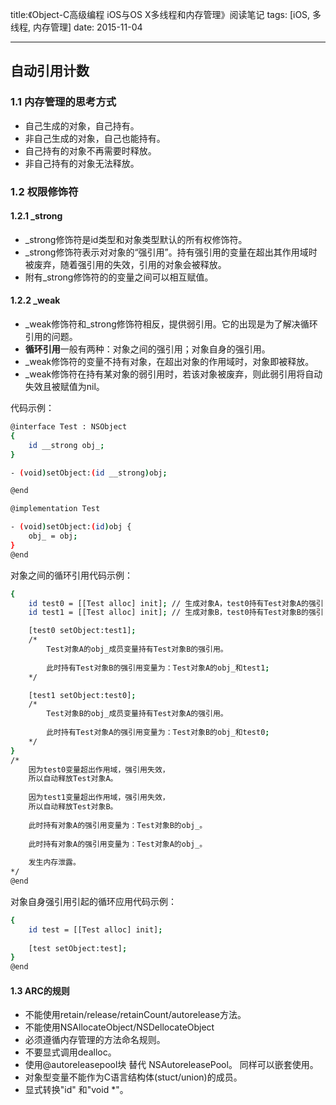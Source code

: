title:《Object-C高级编程 iOS与OS X多线程和内存管理》阅读笔记
tags: [iOS, 多线程, 内存管理]
date: 2015-11-04

----

## 自动引用计数

### 1.1 内存管理的思考方式

* 自己生成的对象，自己持有。
* 非自己生成的对象，自己也能持有。
* 自己持有的对象不再需要时释放。
* 非自己持有的对象无法释放。

### 1.2 权限修饰符

#### 1.2.1 _strong
* _strong修饰符是id类型和对象类型默认的所有权修饰符。
* _strong修饰符表示对对象的“强引用”。持有强引用的变量在超出其作用域时被废弃，随着强引用的失效，引用的对象会被释放。
* 附有_strong修饰符的的变量之间可以相互赋值。

#### 1.2.2 _weak
* _weak修饰符和_strong修饰符相反，提供弱引用。它的出现是为了解决循环引用的问题。
* **循环引用**一般有两种：对象之间的强引用；对象自身的强引用。
* _weak修饰符的变量不持有对象，在超出对象的作用域时，对象即被释放。
* _weak修饰符在持有某对象的弱引用时，若该对象被废弃，则此弱引用将自动失效且被赋值为nil。


代码示例：

``` bash
@interface Test : NSObject
{
    id __strong obj_;
}

- (void)setObject:(id __strong)obj;

@end

@implementation Test

- (void)setObject:(id)obj {
    obj_ = obj;
}
@end
```
对象之间的循环引用代码示例：

``` bash
{
	id test0 = [[Test alloc] init]; // 生成对象A，test0持有Test对象A的强引	用。
	id test1 = [[Test alloc] init]; // 生成对象B，test0持有Test对象B的强引	用。

	[test0 setObject:test1];
	/*
		Test对象A的obj_成员变量持有Test对象B的强引用。
	
		此时持有Test对象B的强引用变量为：Test对象A的obj_和test1;
	*/

	[test1 setObject:test0];
	/*
		Test对象B的obj_成员变量持有Test对象A的强引用。
	
		此时持有Test对象A的强引用变量为：Test对象B的obj_和test0;
	*/
}
/*
	因为test0变量超出作用域，强引用失效，
	所以自动释放Test对象A。
	
	因为test1变量超出作用域，强引用失效，
	所以自动释放Test对象B。
	
	此时持有对象A的强引用变量为：Test对象B的obj_。
	
	此时持有对象A的强引用变量为：Test对象A的obj_。
	
	发生内存泄露。
*/
@end
```

对象自身强引用引起的循环应用代码示例：

``` bash
{
	id test = [[Test alloc] init];
	
	[test setObject:test];
}
@end
```

#### 1.3 ARC的规则
* 不能使用retain/release/retainCount/autorelease方法。
* 不能使用NSAllocateObject/NSDellocateObject
* 必须遵循内存管理的方法命名规则。
* 不要显式调用dealloc。
* 使用@autoreleasepool块 替代 NSAutoreleasePool。 同样可以嵌套使用。
* 对象型变量不能作为C语言结构体(stuct/union)的成员。
* 显式转换"id" 和"void *"。

